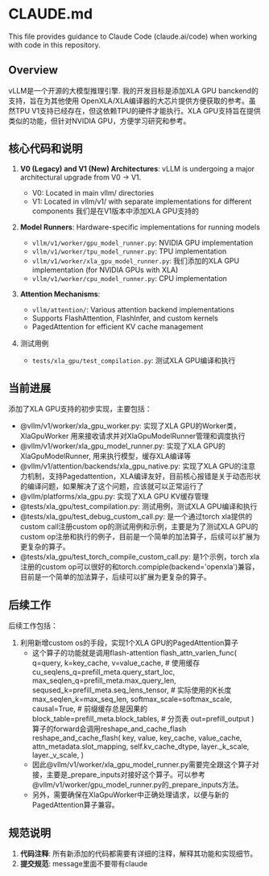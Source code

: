 
# CLAUDE.md

This file provides guidance to Claude Code (claude.ai/code) when working with code in this repository.

## Overview

vLLM是一个开源的大模型推理引擎. 我的开发目标是添加XLA GPU banckend的支持，旨在为其他使用 OpenXLA/XLA编译器的大芯片提供方便获取的参考。虽然TPU V1支持已经存在，但这依赖TPU的硬件才能执行。XLA GPU支持旨在提供类似的功能，但针对NVIDIA GPU，方便学习研究和参考。

## 核心代码和说明

1. **V0 (Legacy) and V1 (New) Architectures**: vLLM is undergoing a major architectural upgrade from V0 -> V1.
   - V0: Located in main vllm/ directories
   - V1: Located in vllm/v1/ with separate implementations for different components
   我们是在V1版本中添加XLA GPU支持的

2. **Model Runners**: Hardware-specific implementations for running models
   - `vllm/v1/worker/gpu_model_runner.py`: NVIDIA GPU implementation
   - `vllm/v1/worker/tpu_model_runner.py`: TPU implementation
   - `vllm/v1/worker/xla_gpu_model_runner.py`: 我们添加的XLA GPU implementation (for NVIDIA GPUs with XLA)
   - `vllm/v1/worker/cpu_model_runner.py`: CPU implementation

3. **Attention Mechanisms**:
   - `vllm/attention/`: Various attention backend implementations
   - Supports FlashAttention, FlashInfer, and custom kernels
   - PagedAttention for efficient KV cache management

4. 测试用例
   - `tests/xla_gpu/test_compilation.py`: 测试XLA GPU编译和执行

## 当前进展

添加了XLA GPU支持的初步实现，主要包括：

- @vllm/v1/worker/xla_gpu_worker.py: 实现了XLA GPU的Worker类，XlaGpuWorker 用来接收请求并对XlaGpuModelRunner管理和调度执行
- @vllm/v1/worker/xla_gpu_model_runner.py: 实现了XLA GPU的XlaGpuModelRunner, 用来执行模型，缓存XLA编译等
- @vllm/v1/attention/backends/xla_gpu_native.py: 实现了XLA GPU的注意力机制，支持Pagedattention，XLA编译友好，目前核心报错是关于动态形状的编译问题，如果解决了这个问题，应该就可以正常运行了
- @vllm/platforms/xla_gpu.py: 实现了XLA GPU KV缓存管理  
- @tests/xla_gpu/test_compilation.py: 测试用例，测试XLA GPU编译和执行
- @tests/xla_gpu/test_debug_custom_call.py: 是一个通过torch xla提供的custom call注册custom op的测试用例和示例，主要是为了测试XLA GPU的custom op注册和执行的例子，目前是一个简单的加法算子，后续可以扩展为更复杂的算子。
- @tests/xla_gpu/test_torch_compile_custom_call.py: 是1个示例，torch xla注册的custom op可以很好的和torch.compiple(backend='openxla')兼容，目前是一个简单的加法算子，后续可以扩展为更复杂的算子。

## 后续工作

后续工作包括：

1. 利用新增custom os的手段，实现1个XLA GPU的PagedAttention算子
   - 这个算子的功能就是调用flash-attention
           flash_attn_varlen_func(
            q=query,
            k=key_cache, v=value_cache,      # 使用缓存
            cu_seqlens_q=prefill_meta.query_start_loc,
            max_seqlen_q=prefill_meta.max_query_len,
            seqused_k=prefill_meta.seq_lens_tensor,  # 实际使用的K长度
            max_seqlen_k=max_seq_len,
            softmax_scale=softmax_scale,
            causal=True,                     # 前缀缓存总是因果的
            block_table=prefill_meta.block_tables,  # 分页表
            out=prefill_output
        )
        算子的forward会调用reshape_and_cache_flash
        reshape_and_cache_flash(
                key,
                value,
                key_cache,
                value_cache,
                attn_metadata.slot_mapping,
                self.kv_cache_dtype,
                layer._k_scale,
                layer._v_scale,
            )
   - 因此@vllm/v1/worker/xla_gpu_model_runner.py需要完全跟这个算子对接，主要是_prepare_inputs对接好这个算子。可以参考@vllm/v1/worker/gpu_model_runner.py的_prepare_inputs方法。
   - 另外，需要确保在XlaGpuWorker中正确处理请求，以便与新的PagedAttention算子兼容。

## 规范说明

1. **代码注释**: 所有新添加的代码都需要有详细的注释，解释其功能和实现细节。
2. **提交规范**: message里面不要带有claude
